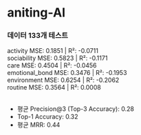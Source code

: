 # aniting-AI


### 데이터 133개 테스트

activity MSE: 0.1851 | R²: -0.0711 <br/>
sociability MSE: 0.5823 | R²: -0.1171 <br/>
care MSE: 0.4504 | R²: -0.0456 <br/>
emotional_bond MSE: 0.3476 | R²: -0.1953 <br/>
environment MSE: 0.6254 | R²: -0.2062 <br/>
routine MSE: 0.3564 | R²: 0.0008 <br/><br/>

- 평균 Precision@3 (Top-3 Accuracy): 0.28
- Top-1 Accuracy: 0.32
- 평균 MRR: 0.44
